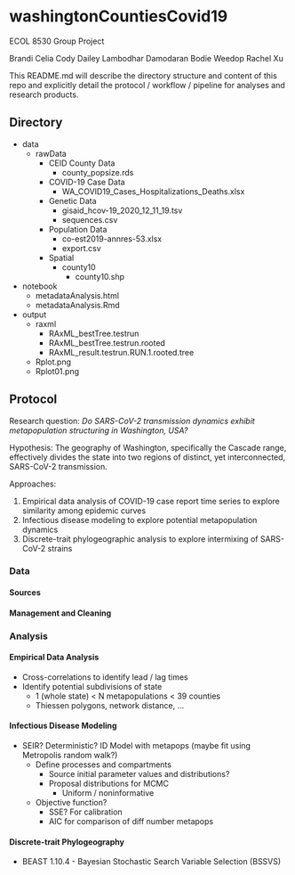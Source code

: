 # washingtonCountiesCovid19

ECOL 8530 Group Project

Brandi Celia
Cody Dailey
Lambodhar Damodaran
Bodie Weedop
Rachel Xu


This README.md will describe the directory structure and content of this repo and explicitly detail the protocol / workflow / pipeline for analyses and research products. 


## Directory
- data
  + rawData
    + CEID County Data
      + county_popsize.rds
    + COVID-19 Case Data
      + WA_COVID19_Cases_Hospitalizations_Deaths.xlsx
    + Genetic Data
      + gisaid_hcov-19_2020_12_11_19.tsv
      + sequences.csv
    + Population Data
      + co-est2019-annres-53.xlsx
      + export.csv
    + Spatial
      + county10
        + county10.shp
- notebook
  + metadataAnalysis.html
  + metadataAnalysis.Rmd
- output
  + raxml
    + RAxML_bestTree.testrun
    + RAxML_bestTree.testrun.rooted
    + RAxML_result.testrun.RUN.1.rooted.tree
  + Rplot.png
  + Rplot01.png
  
  
  

## Protocol

Research question: *Do SARS-CoV-2 transmission dynamics exhibit metapopulation structuring in Washington, USA?*

Hypothesis: The geography of Washington, specifically the Cascade range, effectively divides the state into two regions of distinct, yet interconnected, SARS-CoV-2 transmission. 
  
Approaches: 
1. Empirical data analysis of COVID-19 case report time series to explore similarity among epidemic curves
2. Infectious disease modeling to explore potential metapopulation dynamics
3. Discrete-trait phylogeographic analysis to explore intermixing of SARS-CoV-2 strains



### Data

#### Sources


#### Management and Cleaning


### Analysis

#### Empirical Data Analysis
- Cross-correlations to identify lead / lag times
- Identify potential subdivisions of state
  + 1 (whole state) < N metapopulations < 39 counties
  + Thiessen polygons, network distance, ...
  

#### Infectious Disease Modeling

- SEIR? Deterministic? ID Model with metapops (maybe fit using Metropolis random walk?)
    + Define processes and compartments
      + Source initial parameter values and distributions?
      + Proposal distributions for MCMC
        + Uniform / noninformative
    + Objective function? 
      + SSE? For calibration
      + AIC for comparison of diff number metapops
      
      
#### Discrete-trait Phylogeography

- BEAST 1.10.4  - Bayesian Stochastic Search Variable Selection (BSSVS) 

